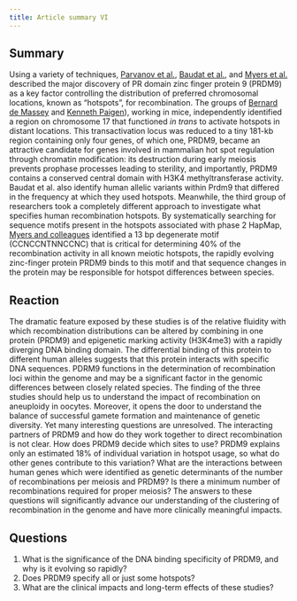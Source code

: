 ```yaml
---
title: Article summary VI
---
```


## Summary
Using a variety of techniques, [Parvanov et al.](https://www.ncbi.nlm.nih.gov/pmc/articles/PMC2821451/), [Baudat et al.](https://science.sciencemag.org/content/327/5967/836.full), and [Myers et al.](https://science.sciencemag.org/content/327/5967/876.full) described the major discovery of PR domain zinc finger protein 9 (PRDM9) as a key factor controlling the distribution of preferred chromosomal locations, known as “hotspots”, for recombination. The groups of [Bernard de Massey](https://science.sciencemag.org/content/327/5967/836.full) and [Kenneth Paigen](https://www.ncbi.nlm.nih.gov/pmc/articles/PMC2821451/)), working in mice, independently identified a region on chromosome 17 that functioned *in trans* to activate hotspots in distant locations. This transactivation locus was reduced to a tiny 181-kb region containing only four genes, of which one, PRDM9, became an attractive candidate for genes involved in mammalian hot spot regulation through chromatin modification: its destruction during early meiosis prevents prophase processes leading to sterility, and importantly, PRDM9 contains a conserved central domain with H3K4 methyltransferase activity. Baudat et al. also identify human allelic variants within Prdm9 that differed in the frequency at which they used hotspots. Meanwhile, the third group of researchers took a completely different approach to investigate what specifies human recombination hotspots. By systematically searching for sequence motifs present in the hotspots associated with phase 2 HapMap, [Myers and colleagues](https://science.sciencemag.org/content/327/5967/876.full) identified a 13 bp degenerate motif (CCNCCNTNNCCNC) that is critical for determining 40% of the recombination activity in all known meiotic hotspots, the rapidly evolving zinc-finger protein PRDM9 binds to this motif and that sequence changes in the protein may be responsible for hotspot differences between species.

## Reaction
The dramatic feature exposed by these studies is of the relative fluidity with which recombination distributions can be altered by combining in one protein (PRDM9) and epigenetic marking activity (H3K4me3) with a rapidly diverging DNA binding domain. The differential binding of this protein to different human alleles suggests that this protein interacts with specific DNA sequences. PDRM9 functions in the determination of recombination loci within the genome and may be a significant factor in the genomic differences between closely related species. The finding of the three studies should help us to understand the impact of recombination on aneuploidy in oocytes. Moreover, it opens the door to understand the balance of successful gamete formation and maintenance of genetic diversity. Yet many interesting questions are unresolved. The interacting partners of PRDM9 and how do they work together to direct recombination is not clear. How does PRDM9 decide which sites to use? PRDM9 explains only an estimated 18% of individual variation in hotspot usage, so what do other genes contribute to this variation? What are the interactions between human genes which were identified as genetic determinants of the number of recombinations per meiosis and PRDM9? Is there a minimum number of recombinations required for proper meiosis? The answers to these questions will significantly advance our understanding of the clustering of recombination in the genome and have more clinically meaningful impacts. 

## Questions
1. What is the significance of the DNA binding specificity of PRDM9, and why is it evolving so rapidly?
2. Does PRDM9 specify all or just some hotspots?
3. What are the clinical impacts and long-term effects of these studies? 
  











